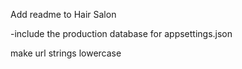 Add readme to Hair Salon

-include the production database for appsettings.json

make url strings lowercase